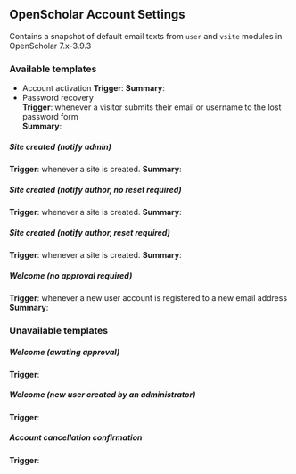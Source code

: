 ## OpenScholar Account Settings

Contains a snapshot of default email texts from `user` and `vsite` modules in OpenScholar 7.x-3.9.3

### Available templates

* Account activation
  **Trigger**:
  **Summary**:
* Password recovery<br/>**Trigger**: whenever a visitor submits their email or username to the lost password form<br/>**Summary**:

##### Site created (notify admin)
**Trigger**: whenever a site is created.
**Summary**:

##### Site created (notify author, no reset required)
**Trigger**: whenever a site is created.
**Summary**:

##### Site created (notify author, reset required)
**Trigger**: whenever a site is created.
**Summary**:

##### Welcome (no approval required)
**Trigger**: whenever a new user account is registered to a new email address
**Summary**:

### Unavailable templates

##### Welcome (awating approval)
**Trigger**:

##### Welcome (new user created by an administrator)
**Trigger**:

##### Account cancellation confirmation
**Trigger**:

